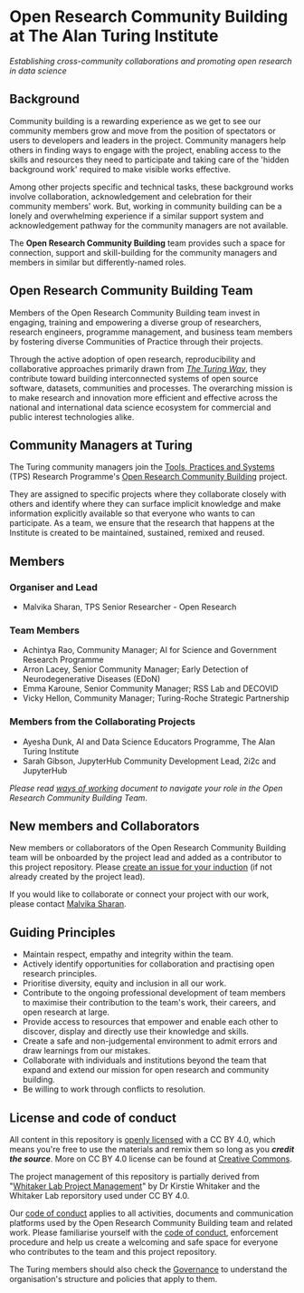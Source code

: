 # Open Research Community Building at The Alan Turing Institute

*Establishing cross-community collaborations and promoting open research in data science*

## Background

Community building is a rewarding experience as we get to see our community members grow and move from the position of spectators or users to developers and leaders in the project.
Community managers help others in finding ways to engage with the project, enabling access to the skills and resources they need to participate and taking care of the 'hidden background work' required to make visible works effective.

Among other projects specific and technical tasks, these background works involve collaboration, acknowledgement and celebration for their community members' work.
But, working in community building can be a lonely and overwhelming experience if a similar support system and acknowledgement pathway for the community managers are not available.

The **Open Research Community Building** team provides such a space for connection, support and skill-building for the community managers and members in similar but differently-named roles.

## Open Research Community Building Team

Members of the Open Research Community Building team invest in engaging, training and empowering a diverse group of researchers, research engineers, programme management, and business team members by fostering diverse Communities of Practice through their projects. 

Through the active adoption of open research, reproducibility and collaborative approaches primarily drawn from [*The Turing Way*](https://github.com/alan-turing-institute/the-turing-way/), they contribute toward building interconnected systems of open source software, datasets, communities and processes.
The overarching mission is to make research and innovation more efficient and effective across the national and international data science ecosystem for commercial and public interest technologies alike.

## Community Managers at Turing

The Turing community managers join the [Tools, Practices and Systems](https://www.turing.ac.uk/research/research-programmes/tools-practices-and-systems) (TPS) Research Programme's [Open Research Community Building](https://www.turing.ac.uk/research/research-programmes/tools-practices-and-systems/community-management-and-open-research) project.

They are assigned to specific projects where they collaborate closely with others and identify where they can surface implicit knowledge and make information explicitly available so that everyone who wants to can participate. 
As a team, we ensure that the research that happens at the Institute is created to be maintained, sustained, remixed and reused.

## Members

### Organiser and Lead

- Malvika Sharan, TPS Senior Researcher - Open Research

### Team Members

- Achintya Rao, Community Manager; AI for Science and Government Research Programme
- Arron Lacey, Senior Community Manager; Early Detection of Neurodegenerative Diseases (EDoN)
- Emma Karoune, Senior Community Manager; RSS Lab and DECOVID
- Vicky Hellon, Community Manager; Turing-Roche Strategic Partnership

### Members from the Collaborating Projects

- Ayesha Dunk, AI and Data Science Educators Programme, The Alan Turing Institute
- Sarah Gibson, JupyterHub Community Development Lead, 2i2c and JupyterHub

*Please read [ways of working](./project-management/ways-of-working.md) document to navigate your role in the Open Research Community Building Team*.

## New members and Collaborators

New members or collaborators of the Open Research Community Building team will be onboarded by the project lead and added as a contributor to this project repository.
Please [create an issue for your induction](https://github.com/alan-turing-institute/community-manager-team/issues/new?assignees=&labels=onboarding&template=NEW_MEMBERS.md&title=%5BINDUCTION%5D) (if not already created by the project lead).

If you would like to collaborate or connect your project with our work, please contact [Malvika Sharan](mailto:msharan@turing.ac.uk).

## Guiding Principles

- Maintain respect, empathy and integrity within the team.
- Actively identify opportunities for collaboration and practising open research principles.
- Prioritise diversity, equity and inclusion in all our work.
- Contribute to the ongoing professional development of team members to maximise their contribution to the team's work, their careers, and open research at large.
- Provide access to resources that empower and enable each other to discover, display and directly use their knowledge and skills.
- Create a safe and non-judgemental environment to admit errors and draw learnings from our mistakes.
- Collaborate with individuals and institutions beyond the team that expand and extend our mission for open research and community building.
- Be willing to work through conflicts to resolution.

## License and code of conduct

All content in this repository is [openly licensed](./LICENSE.md) with a CC BY 4.0, which means you're free to use the materials and remix them so long as you ***credit the source***.
More on CC BY 4.0 license can be found at [Creative Commons](https://creativecommons.org/licenses/by/4.0/).

The project management of this repository is partially derived from "[Whitaker Lab Project Management](https://github.com/WhitakerLab/WhitakerLabProjectManagement)" by Dr Kirstie Whitaker and the Whitaker Lab reporsitory used under CC BY 4.0.

Our [code of conduct](./CODE_OF_CONDUCT.md) applies to all activities, documents and communication platforms used by the Open Research Community Building team and related work.
Please familiarise yourself with the [code of conduct](./CODE_OF_CONDUCT.md), enforcement procedure and help us create a welcoming and safe space for everyone who contributes to the team and this project repository.

The Turing members should also check the [Governance](https://www.turing.ac.uk/about-us/governance) to understand the organisation's structure and policies that apply to them.
